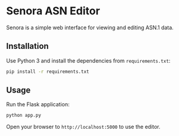 # Senora ASN Editor

Senora is a simple web interface for viewing and editing ASN.1 data.

## Installation

Use Python 3 and install the dependencies from `requirements.txt`:

```bash
pip install -r requirements.txt
```

## Usage

Run the Flask application:

```bash
python app.py
```

Open your browser to `http://localhost:5000` to use the editor.
